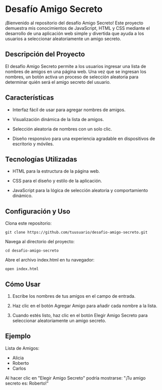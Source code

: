 # Desafío Amigo Secreto

¡Bienvenido al repositorio del desafío Amigo Secreto! Este proyecto demuestra mis conocimientos de JavaScript, HTML y CSS mediante el desarrollo de una aplicación web simple y divertida que ayuda a los usuarios a seleccionar aleatoriamente un amigo secreto.

## Descripción del Proyecto

El desafío Amigo Secreto permite a los usuarios ingresar una lista de nombres de amigos en una página web. Una vez que se ingresan los nombres, un botón activa un proceso de selección aleatoria para determinar quién será el amigo secreto del usuario.

## Características

- Interfaz fácil de usar para agregar nombres de amigos.

- Visualización dinámica de la lista de amigos.

- Selección aleatoria de nombres con un solo clic.

- Diseño responsivo para una experiencia agradable en dispositivos de escritorio y móviles.

## Tecnologías Utilizadas

* HTML para la estructura de la página web.

* CSS para el diseño y estilo de la aplicación.

* JavaScript para la lógica de selección aleatoria y comportamiento dinámico.

## Configuración y Uso

Clona este repositorio:

`git clone https://github.com/tuusuario/desafio-amigo-secreto.git`

Navega al directorio del proyecto:

`cd desafio-amigo-secreto`

Abre el archivo index.html en tu navegador:

`open index.html`

## Cómo Usar

1. Escribe los nombres de tus amigos en el campo de entrada.

2. Haz clic en el botón Agregar Amigo para añadir cada nombre a la lista.

3. Cuando estés listo, haz clic en el botón Elegir Amigo Secreto para seleccionar aleatoriamente un amigo secreto.


## Ejemplo

Lista de Amigos:
- Alicia
- Roberto
- Carlos

Al hacer clic en "Elegir Amigo Secreto" podría mostrarse: "¡Tu amigo secreto es: Roberto!"

